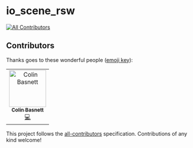 # io_scene_rsw
[![All Contributors](https://img.shields.io/badge/all_contributors-1-orange.svg?style=flat-square)](#contributors)
## Contributors

Thanks goes to these wonderful people ([emoji key](https://allcontributors.org/docs/en/emoji-key)):

<!-- ALL-CONTRIBUTORS-LIST:START - Do not remove or modify this section -->
<!-- prettier-ignore -->
<table><tr><td align="center"><a href="http://darklightgames.com"><img src="https://avatars3.githubusercontent.com/u/5035660?v=4" width="100px;" alt="Colin Basnett"/><br /><sub><b>Colin Basnett</b></sub></a><br /><a href="https://github.com/cmbasnett/io_scene_rsw/commits?author=cmbasnett" title="Code">💻</a></td></tr></table>

<!-- ALL-CONTRIBUTORS-LIST:END -->

This project follows the [all-contributors](https://github.com/all-contributors/all-contributors) specification. Contributions of any kind welcome!